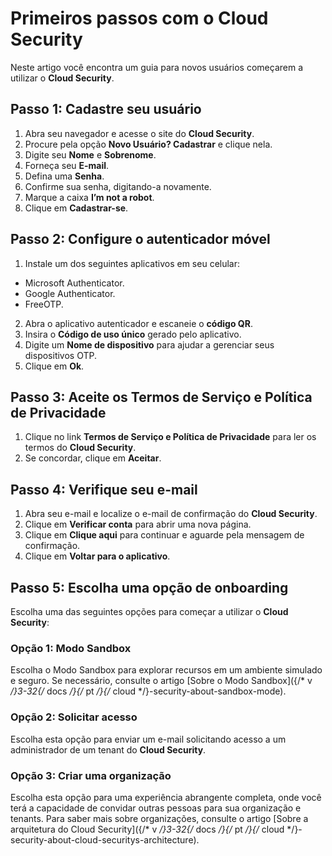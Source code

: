 # Primeiros passos com o Cloud Security

Neste artigo você encontra um guia para novos usuários começarem a utilizar o **Cloud Security**.

## Passo 1: Cadastre seu usuário

1. Abra seu navegador e acesse o site do **Cloud Security**.
2. Procure pela opção **Novo Usuário? Cadastrar** e clique nela.
3. Digite seu **Nome** e **Sobrenome**.
4. Forneça seu **E-mail**.
5. Defina uma **Senha**.
6. Confirme sua senha, digitando-a novamente.
7. Marque a caixa **I’m not a robot**.
8. Clique em **Cadastrar-se**.

## Passo 2: Configure o autenticador móvel

1. Instale um dos seguintes aplicativos em seu celular:
* Microsoft Authenticator.
* Google Authenticator.
* FreeOTP.

2. Abra o aplicativo autenticador e escaneie o **código QR**.
3. Insira o **Código de uso único** gerado pelo aplicativo.
4. Digite um **Nome de dispositivo** para ajudar a gerenciar seus dispositivos OTP.
5. Clique em **Ok**.

## Passo 3: Aceite os Termos de Serviço e Política de Privacidade

1. Clique no link **Termos de Serviço e Política de Privacidade** para ler os termos do **Cloud Security**.
2. Se concordar, clique em **Aceitar**.

## Passo 4: Verifique seu e-mail

1. Abra seu e-mail e localize o e-mail de confirmação do **Cloud Security**.
2. Clique em **Verificar conta** para abrir uma nova página.
3. Clique em **Clique aqui** para continuar e aguarde pela mensagem de confirmação.
4. Clique em **Voltar para o aplicativo**.

## Passo 5: Escolha uma opção de onboarding

Escolha uma das seguintes opções para começar a utilizar o **Cloud Security**:

### Opção 1: Modo Sandbox

Escolha o Modo Sandbox para explorar recursos em um ambiente simulado e seguro. Se necessário, consulte o artigo [Sobre o Modo Sandbox]({/* v */}3-32{/* docs */}{/* pt */}{/* cloud */}-security-about-sandbox-mode).

### Opção 2: Solicitar acesso

Escolha esta opção para enviar um e-mail solicitando acesso a um administrador de um tenant do **Cloud Security**.

### Opção 3: Criar uma organização

Escolha esta opção para uma experiência abrangente completa, onde você terá a capacidade de convidar outras pessoas para sua organização e tenants. Para saber mais sobre organizações, consulte o artigo [Sobre a arquitetura do Cloud Security]({/* v */}3-32{/* docs */}{/* pt */}{/* cloud */}-security-about-cloud-securitys-architecture). 








